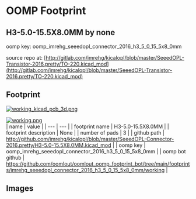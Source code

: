 # OOMP Footprint  
## H3-5.0-15.5X8.0MM  by none  
  
oomp key: oomp_imrehg_seeedopl_connector_2016_h3_5_0_15_5x8_0mm  
  
source repo at: [http://gitlab.com/imrehg/kicalopl/blob/master/SeeedOPL-Transistor-2016.pretty/TO-220.kicad_mod](http://gitlab.com/imrehg/kicalopl/blob/master/SeeedOPL-Transistor-2016.pretty/TO-220.kicad_mod)  
## Footprint  
  
[![working_kicad_pcb_3d.png](working_kicad_pcb_3d_600.png)](working_kicad_pcb_3d.png)  
  
[![working.png](working_600.png)](working.png)  
| name | value | 
| --- | --- | 
| footprint name | H3-5.0-15.5X8.0MM | 
| footprint description | None | 
| number of pads | 3 | 
| github path | http://github.com/imrehg/kicalopl/blob/master/SeeedOPL-Connector-2016.pretty/H3-5.0-15.5X8.0MM.kicad_mod | 
| oomp key | oomp_imrehg_seeedopl_connector_2016_h3_5_0_15_5x8_0mm | 
| oomp bot github | https://github.com/oomlout/oomlout_oomp_footprint_bot/tree/main/footprints/imrehg_seeedopl_connector_2016_h3_5_0_15_5x8_0mm/working | 
## Images  
